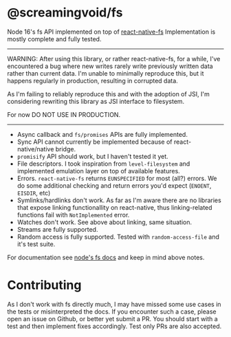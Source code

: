 # @screamingvoid/fs

Node 16's fs API implemented on top of [react-native-fs](https://github.com/itinance/react-native-fs)
Implementation is mostly complete and fully tested.

-----
WARNING: After using this library, or rather react-native-fs, for a while,
I've encountered a bug where new writes rarely write previously written data
rather than current data. I'm unable to minimally reproduce this, but it happens
regularly in production, resulting in corrupted data.

As I'm failing to reliably reproduce this and with the adoption of JSI, I'm
considering rewriting this library as JSI interface to filesystem.

For now DO NOT USE IN PRODUCTION.

-----

- Async callback and `fs/promises` APIs are fully implemented.
- Sync API cannot currently be implemented because of react-native/native bridge.
- `promisify` API should work, but I haven't tested it yet.
- File descriptors. I took inspiration from `level-filesystem` and implemented emulation layer on top of available features.
- Errors. `react-native-fs` returns `EUNSPECIFIED` for most (all?) errors. We do some additional checking and return errors you'd expect (`ENOENT`, `EISDIR`, etc)
- Symlinks/hardlinks don't work. As far as I'm
aware there are no libraries that expose linking
functionallity on react-native, thus linking-related functions fail with `NotImplemented` error.
- Watches don't work. See above about linking, same situation.
- Streams are fully supported.
- Random access is fully supported. Tested with `random-access-file` and it's test suite.

For documentation see [node's fs docs](https://nodejs.org/docs/latest-v16.x/api/fs.html) and keep in mind above notes.

# Contributing

As I don't work with fs directly much, I may have missed some use cases in the tests or misinterpreted the docs. If you encounter such a case, please open an issue on Github, or better yet submit a PR. You should start with a test and then implement fixes accordingly. Test only PRs are also accepted.
